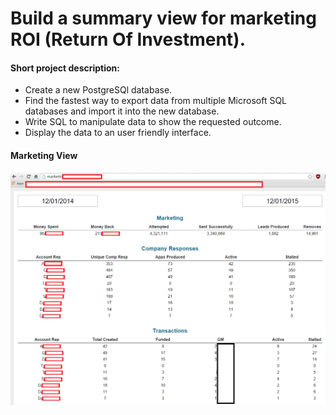 # Build a summary view for marketing ROI (Return Of Investment).
#### Short project description:
* Create a new PostgreSQl database.
* Find the fastest way to export data from multiple Microsoft SQL databases and import it into the new database.
* Write SQL to manipulate data to show the requested outcome. 
* Display the data to an user friendly interface.

#### Marketing View
![alt tag](https://github.com/radupopa2010/portfolio/blob/master/marketing-dashboard/sampleData1.PNG)
